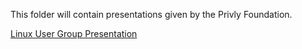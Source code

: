 This folder will contain presentations given by the Privly Foundation.

[Linux User Group Presentation](https://github.com/privly/privly-organization/tree/master/presentations/2013-01-15-OSU-LUG)
